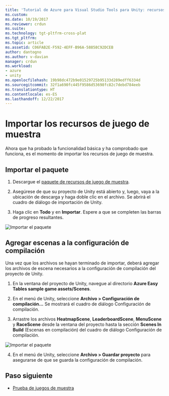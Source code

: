 ```yaml
---
title: 'Tutorial de Azure para Visual Studio Tools para Unity: recursos de juego| Microsoft Docs'
ms.custom: 
ms.date: 10/19/2017
ms.reviewer: crdun
ms.suite: 
ms.technology: tgt-pltfrm-cross-plat
ms.tgt_pltfrm: 
ms.topic: article
ms.assetid: C06FAB2E-F592-4EFF-B96A-58858C92DCEB
author: dantogno
ms.author: v-davian
manager: crdun
ms.workload:
- azure
- unity
ms.openlocfilehash: 19b98dc472b9e01529725b95133d289edff6334d
ms.sourcegitcommit: 32f1a690fc445f9586d53698fc82c7debd784eeb
ms.translationtype: HT
ms.contentlocale: es-ES
ms.lasthandoff: 12/22/2017
---
```

# <a name="import-sample-game-assets"></a>Importar los recursos de juego de muestra

Ahora que ha probado la funcionalidad básica y ha comprobado que funciona, es el momento de importar los recursos de juego de muestra.

## <a name="import-package"></a>Importar el paquete

1. Descargue el [paquete de recursos de juego de muestra](https://github.com/dantogno/UnityAzureSample/blob/master/Azure%20Easy%20tables%20sample%20game%20assets.unitypackage).

2. Asegúrese de que su proyecto de Unity está abierto y, luego, vaya a la ubicación de descarga y haga doble clic en el archivo. Se abrirá el cuadro de diálogo de importación de Unity.

3. Haga clic en **Todo** y en **Importar**. Espere a que se completen las barras de progreso resultantes.

  ![Importar el paquete](media/vstu_azure-import-sample-assets-image1.png)

## <a name="add-scenes-to-build-settings"></a>Agregar escenas a la configuración de compilación

Una vez que los archivos se hayan terminado de importar, deberá agregar los archivos de escena necesarios a la configuración de compilación del proyecto de Unity.

1. En la ventana del proyecto de Unity, navegue al directorio **Azure Easy Tables sample game assets/Scenes**.

2. En el menú de Unity, seleccione **Archivo > Configuración de compilación...** Se mostrará el cuadro de diálogo Configuración de compilación.

3. Arrastre los archivos **HeatmapScene**, **LeaderboardScene**, **MenuScene** y **RaceScene** desde la ventana del proyecto hasta la sección **Scenes In Build** (Escenas en compilación) del cuadro de diálogo Configuración de compilación.

  ![Importar el paquete](media/vstu_azure-import-sample-assets-image2.png)

4. En el menú de Unity, seleccione **Archivo > Guardar proyecto** para asegurarse de que se guarda la configuración de compilación.

## <a name="next-step"></a>Paso siguiente

* [Prueba de juegos de muestra](visual-studio-tools-for-unity-azure-game.md)